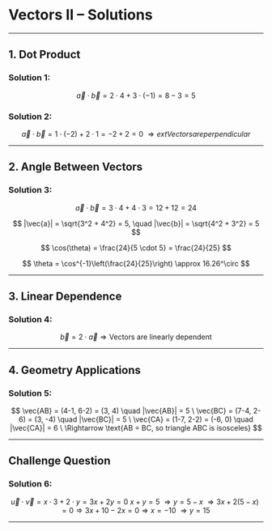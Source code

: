 
# Vectors II – Solutions

---

## **1. Dot Product**

### Solution 1:

$$
\vec{a} \cdot \vec{b} = 2 \cdot 4 + 3 \cdot (-1) = 8 - 3 = 5
$$

### Solution 2:

$$
\vec{a} \cdot \vec{b} = 1 \cdot (-2) + 2 \cdot 1 = -2 + 2 = 0 \
\Rightarrow 	ext{Vectors are perpendicular}
$$

---

## **2. Angle Between Vectors**

### Solution 3:

$$
\vec{a} \cdot \vec{b} = 3 \cdot 4 + 4 \cdot 3 = 12 + 12 = 24
$$

$$
|\vec{a}| = \sqrt{3^2 + 4^2} = 5, \quad |\vec{b}| = \sqrt{4^2 + 3^2} = 5
$$

$$
\cos(\theta) = \frac{24}{5 \cdot 5} = \frac{24}{25}
$$

$$
	\theta = \cos^{-1}\left(\frac{24}{25}\right) \approx 16.26^\circ
$$

---

## **3. Linear Dependence**

### Solution 4:

$$
\vec{b} = 2 \cdot \vec{a} \Rightarrow \text{Vectors are linearly dependent}
$$

---

## **4. Geometry Applications**

### Solution 5:

$$
\vec{AB} = (4-1, 6-2) = (3, 4) \quad |\vec{AB}| = 5 \
\vec{BC} = (7-4, 2-6) = (3, -4) \quad |\vec{BC}| = 5 \
\vec{CA} = (1-7, 2-2) = (-6, 0) \quad |\vec{CA}| = 6 \
\Rightarrow \text{AB = BC, so triangle ABC is isosceles}
$$

---

## Challenge Question

### Solution 6:
$$
\vec{u} \cdot \vec{v} = x \cdot 3 + 2 \cdot y = 3x + 2y = 0 \
x + y = 5 \
\Rightarrow y = 5 - x \
\Rightarrow 3x + 2(5 - x) = 0 \Rightarrow 3x + 10 - 2x = 0 \Rightarrow x = -10 \
\Rightarrow y = 15
$$

---
